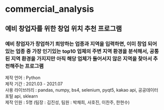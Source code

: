 # commercial_analysis

## 예비 창업자를 위한 창업 위치 추천 프로그램

### 예비 창업자가 창업하기 희망하는 업종과 지역을 입력하면, 이미 창업 되어있는 업종 중 가장 인기있는 top10 업체의 주변 지역 환경을 분석해서, 공통된 지역 환경을 가지지만 아직 해당 업체가 들어서지 않은 지역을 찾아서 추천해주는 프로그램


제작 언어 : Python\
제작 기간 : 2021.03 - 2021.07\
사용 라이브러리 : pandas, numpy, bs4, selenium, pyqt5, kakao api, 공공데이터포털 api, sklearn \
제작 인원 : 5명 (팀장 : 김진성, 팀원 : 박채희, 사호진, 이찬주, 한현수)
